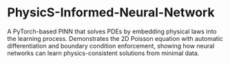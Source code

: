 # PhysicS-Informed-Neural-Network
A PyTorch-based PINN that solves PDEs by embedding physical laws into the learning process. Demonstrates the 2D Poisson equation with automatic differentiation and boundary condition enforcement, showing how neural networks can learn physics-consistent solutions from minimal data.
